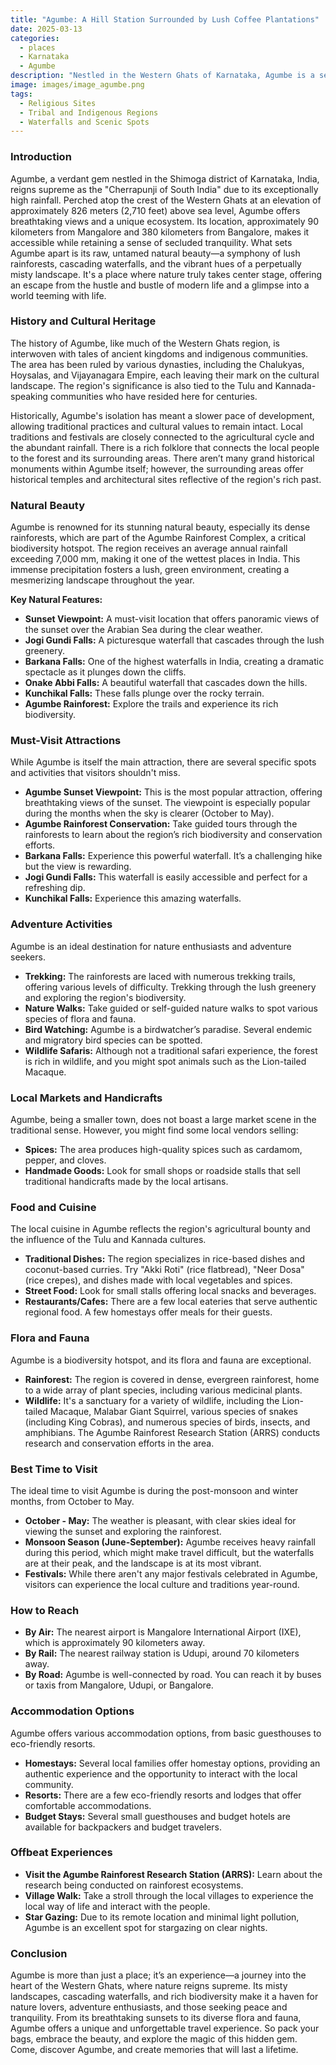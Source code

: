 ```yaml
---
title: "Agumbe: A Hill Station Surrounded by Lush Coffee Plantations"
date: 2025-03-13
categories:
  - places
  - Karnataka
  - Agumbe
description: "Nestled in the Western Ghats of Karnataka, Agumbe is a serene hill station renowned for its sprawling coffee plantations. Surrounded by lush greenery, it offers a picturesque setting with tea and spice plantations. The region is perfect for trekking enthusiasts and features the iconic Sharavathi Waterfall nearby. Its cool climate makes it an ideal retreat from bustling cities."
image: images/image_agumbe.png
tags: 
  - Religious Sites
  - Tribal and Indigenous Regions
  - Waterfalls and Scenic Spots
---
```



### **Introduction**

Agumbe, a verdant gem nestled in the Shimoga district of Karnataka, India, reigns supreme as the "Cherrapunji of South India" due to its exceptionally high rainfall. Perched atop the crest of the Western Ghats at an elevation of approximately 826 meters (2,710 feet) above sea level, Agumbe offers breathtaking views and a unique ecosystem. Its location, approximately 90 kilometers from Mangalore and 380 kilometers from Bangalore, makes it accessible while retaining a sense of secluded tranquility. What sets Agumbe apart is its raw, untamed natural beauty—a symphony of lush rainforests, cascading waterfalls, and the vibrant hues of a perpetually misty landscape. It's a place where nature truly takes center stage, offering an escape from the hustle and bustle of modern life and a glimpse into a world teeming with life.

### **History and Cultural Heritage**

The history of Agumbe, like much of the Western Ghats region, is interwoven with tales of ancient kingdoms and indigenous communities. The area has been ruled by various dynasties, including the Chalukyas, Hoysalas, and Vijayanagara Empire, each leaving their mark on the cultural landscape. The region's significance is also tied to the Tulu and Kannada-speaking communities who have resided here for centuries.

Historically, Agumbe's isolation has meant a slower pace of development, allowing traditional practices and cultural values to remain intact. Local traditions and festivals are closely connected to the agricultural cycle and the abundant rainfall. There is a rich folklore that connects the local people to the forest and its surrounding areas. There aren’t many grand historical monuments within Agumbe itself; however, the surrounding areas offer historical temples and architectural sites reflective of the region's rich past.

###  **Natural Beauty**

Agumbe is renowned for its stunning natural beauty, especially its dense rainforests, which are part of the Agumbe Rainforest Complex, a critical biodiversity hotspot. The region receives an average annual rainfall exceeding 7,000 mm, making it one of the wettest places in India. This immense precipitation fosters a lush, green environment, creating a mesmerizing landscape throughout the year.



**Key Natural Features:**

*   **Sunset Viewpoint:** A must-visit location that offers panoramic views of the sunset over the Arabian Sea during the clear weather.
*   **Jogi Gundi Falls:** A picturesque waterfall that cascades through the lush greenery.
*   **Barkana Falls:** One of the highest waterfalls in India, creating a dramatic spectacle as it plunges down the cliffs.
*   **Onake Abbi Falls:** A beautiful waterfall that cascades down the hills.
*   **Kunchikal Falls:** These falls plunge over the rocky terrain.
*   **Agumbe Rainforest:** Explore the trails and experience its rich biodiversity.

### **Must-Visit Attractions**

While Agumbe is itself the main attraction, there are several specific spots and activities that visitors shouldn't miss.

*   **Agumbe Sunset Viewpoint:** This is the most popular attraction, offering breathtaking views of the sunset. The viewpoint is especially popular during the months when the sky is clearer (October to May).
*   **Agumbe Rainforest Conservation:** Take guided tours through the rainforests to learn about the region’s rich biodiversity and conservation efforts.
*   **Barkana Falls:** Experience this powerful waterfall. It’s a challenging hike but the view is rewarding.
*   **Jogi Gundi Falls:** This waterfall is easily accessible and perfect for a refreshing dip.
*   **Kunchikal Falls:** Experience this amazing waterfalls.



### **Adventure Activities**

Agumbe is an ideal destination for nature enthusiasts and adventure seekers.

*   **Trekking:** The rainforests are laced with numerous trekking trails, offering various levels of difficulty. Trekking through the lush greenery and exploring the region's biodiversity.
*   **Nature Walks:** Take guided or self-guided nature walks to spot various species of flora and fauna.
*   **Bird Watching:** Agumbe is a birdwatcher’s paradise. Several endemic and migratory bird species can be spotted.
*   **Wildlife Safaris:** Although not a traditional safari experience, the forest is rich in wildlife, and you might spot animals such as the Lion-tailed Macaque.

### **Local Markets and Handicrafts**

Agumbe, being a smaller town, does not boast a large market scene in the traditional sense. However, you might find some local vendors selling:

*   **Spices:** The area produces high-quality spices such as cardamom, pepper, and cloves.
*   **Handmade Goods:** Look for small shops or roadside stalls that sell traditional handicrafts made by the local artisans.

### **Food and Cuisine**

The local cuisine in Agumbe reflects the region's agricultural bounty and the influence of the Tulu and Kannada cultures.

*   **Traditional Dishes:** The region specializes in rice-based dishes and coconut-based curries. Try "Akki Roti" (rice flatbread), "Neer Dosa" (rice crepes), and dishes made with local vegetables and spices.
*   **Street Food:** Look for small stalls offering local snacks and beverages.
*   **Restaurants/Cafes:** There are a few local eateries that serve authentic regional food. A few homestays offer meals for their guests.

### **Flora and Fauna**

Agumbe is a biodiversity hotspot, and its flora and fauna are exceptional.

*   **Rainforest:** The region is covered in dense, evergreen rainforest, home to a wide array of plant species, including various medicinal plants.
*   **Wildlife:** It's a sanctuary for a variety of wildlife, including the Lion-tailed Macaque, Malabar Giant Squirrel, various species of snakes (including King Cobras), and numerous species of birds, insects, and amphibians. The Agumbe Rainforest Research Station (ARRS) conducts research and conservation efforts in the area.



### **Best Time to Visit**

The ideal time to visit Agumbe is during the post-monsoon and winter months, from October to May.

*   **October - May:** The weather is pleasant, with clear skies ideal for viewing the sunset and exploring the rainforest.
*   **Monsoon Season (June-September):** Agumbe receives heavy rainfall during this period, which might make travel difficult, but the waterfalls are at their peak, and the landscape is at its most vibrant.
*   **Festivals:** While there aren't any major festivals celebrated in Agumbe, visitors can experience the local culture and traditions year-round.

### **How to Reach**

*   **By Air:** The nearest airport is Mangalore International Airport (IXE), which is approximately 90 kilometers away.
*   **By Rail:** The nearest railway station is Udupi, around 70 kilometers away.
*   **By Road:** Agumbe is well-connected by road. You can reach it by buses or taxis from Mangalore, Udupi, or Bangalore.

### **Accommodation Options**

Agumbe offers various accommodation options, from basic guesthouses to eco-friendly resorts.

*   **Homestays:** Several local families offer homestay options, providing an authentic experience and the opportunity to interact with the local community.
*   **Resorts:** There are a few eco-friendly resorts and lodges that offer comfortable accommodations.
*   **Budget Stays:** Several small guesthouses and budget hotels are available for backpackers and budget travelers.

### **Offbeat Experiences**

*   **Visit the Agumbe Rainforest Research Station (ARRS):** Learn about the research being conducted on rainforest ecosystems.
*   **Village Walk:** Take a stroll through the local villages to experience the local way of life and interact with the people.
*   **Star Gazing:** Due to its remote location and minimal light pollution, Agumbe is an excellent spot for stargazing on clear nights.

### **Conclusion**

Agumbe is more than just a place; it’s an experience—a journey into the heart of the Western Ghats, where nature reigns supreme. Its misty landscapes, cascading waterfalls, and rich biodiversity make it a haven for nature lovers, adventure enthusiasts, and those seeking peace and tranquility. From its breathtaking sunsets to its diverse flora and fauna, Agumbe offers a unique and unforgettable travel experience. So pack your bags, embrace the beauty, and explore the magic of this hidden gem. Come, discover Agumbe, and create memories that will last a lifetime.



